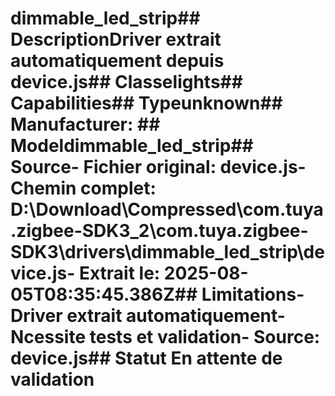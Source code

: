 # dimmable_led_strip##  DescriptionDriver extrait automatiquement depuis device.js##  Classelights##  Capabilities##  Typeunknown##  Manufacturer: ##  Modeldimmable_led_strip##  Source- **Fichier original**: device.js- **Chemin complet**: D:\Download\Compressed\com.tuya.zigbee-SDK3_2\com.tuya.zigbee-SDK3\drivers\dimmable_led_strip\device.js- **Extrait le**: 2025-08-05T08:35:45.386Z##  Limitations- Driver extrait automatiquement- Ncessite tests et validation- Source: device.js##  Statut En attente de validation